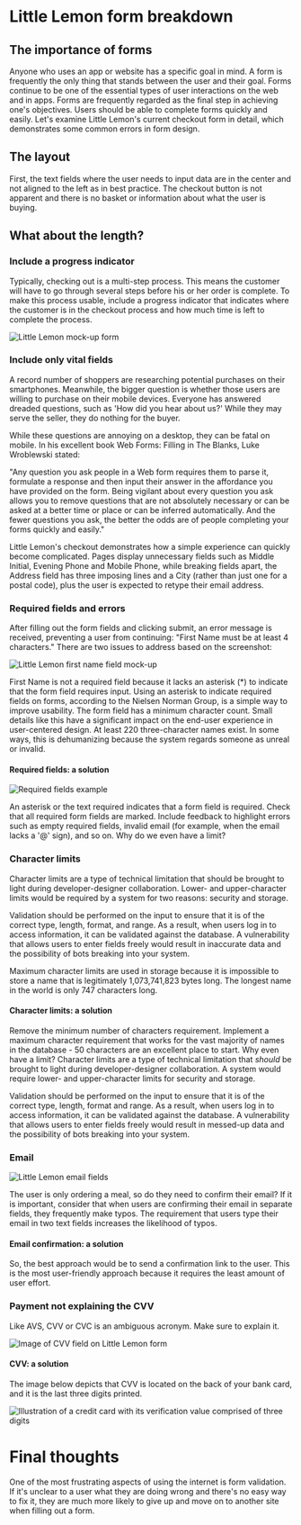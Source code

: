 # Little Lemon form breakdown

## The importance of forms

Anyone who uses an app or website has a specific goal in mind. A form is frequently the only thing that stands between the user and their goal. Forms continue to be one of the essential types of user interactions on the web and in apps. Forms are frequently regarded as the final step in achieving one's objectives. Users should be able to complete forms quickly and easily. Let's examine Little Lemon's current checkout form in detail, which demonstrates some common errors in form design.

## The layout

First, the text fields where the user needs to input data are in the center and not aligned to the left as in best practice. The checkout button is not apparent and there is no basket or information about what the user is buying.

## What about the length?

### Include a progress indicator

Typically, checking out is a multi-step process. This means the customer will have to go through several steps before his or her order is complete. To make this process usable, include a progress indicator that indicates where the customer is in the checkout process and how much time is left to complete the process.

<img src="./Images/Little-Lemon-form.png" alt="Little Lemon mock-up form" />

### Include only vital fields

A record number of shoppers are researching potential purchases on their smartphones. Meanwhile, the bigger question is whether those users are willing to purchase on their mobile devices. Everyone has answered dreaded questions, such as 'How did you hear about us?' While they may serve the seller, they do nothing for the buyer.

While these questions are annoying on a desktop, they can be fatal on mobile. In his excellent book Web Forms: Filling in The Blanks, Luke Wroblewski stated:

"Any question you ask people in a Web form requires them to parse it, formulate a response and then input their answer in the affordance you have provided on the form. Being vigilant about every question you ask allows you to remove questions that are not absolutely necessary or can be asked at a better time or place or can be inferred automatically. And the fewer questions you ask, the better the odds are of people completing your forms quickly and easily."

Little Lemon's checkout demonstrates how a simple experience can quickly become complicated. Pages display unnecessary fields such as Middle Initial, Evening Phone and Mobile Phone, while breaking fields apart, the Address field has three imposing lines and a City (rather than just one for a postal code), plus the user is expected to retype their email address.

### Required fields and errors

After filling out the form fields and clicking submit, an error message is received, preventing a user from continuing: "First Name must be at least 4 characters." There are two issues to address based on the screenshot:

<img src="./Images/First-name-field.png" alt="Little Lemon first name field mock-up" />

First Name is not a required field because it lacks an asterisk (\*) to indicate that the form field requires input. Using an asterisk to indicate required fields on forms, according to the Nielsen Norman Group, is a simple way to improve usability. The form field has a minimum character count. Small details like this have a significant impact on the end-user experience in user-centered design. At least 220 three-character names exist. In some ways, this is dehumanizing because the system regards someone as unreal or invalid.

#### Required fields: a solution

<img src="./Images/Required-fields-example.png" alt="Required fields example" />

An asterisk or the text required indicates that a form field is required. Check that all required form fields are marked. Include feedback to highlight errors such as empty required fields, invalid email (for example, when the email lacks a '@' sign), and so on. Why do we even have a limit?

### Character limits

Character limits are a type of technical limitation that should be brought to light during developer-designer collaboration. Lower- and upper-character limits would be required by a system for two reasons: security and storage.

Validation should be performed on the input to ensure that it is of the correct type, length, format, and range. As a result, when users log in to access information, it can be validated against the database. A vulnerability that allows users to enter fields freely would result in inaccurate data and the possibility of bots breaking into your system.

Maximum character limits are used in storage because it is impossible to store a name that is legitimately 1,073,741,823 bytes long. The longest name in the world is only 747 characters long.

#### Character limits: a solution

Remove the minimum number of characters requirement. Implement a maximum character requirement that works for the vast majority of names in the database - 50 characters are an excellent place to start. Why even have a limit? Character limits are a type of technical limitation that _should_ be brought to light during developer-designer collaboration. A system would require lower- and upper-character limits for security and storage.

Validation should be performed on the input to ensure that it is of the correct type, length, format and range. As a result, when users log in to access information, it can be validated against the database. A vulnerability that allows users to enter fields freely would result in messed-up data and the possibility of bots breaking into your system.

### Email

<img src="./Images/email-fields.png" alt="Little Lemon email fields" />

The user is only ordering a meal, so do they need to confirm their email? If it is important, consider that when users are confirming their email in separate fields, they frequently make typos. The requirement that users type their email in two text fields increases the likelihood of typos.

#### Email confirmation: a solution

So, the best approach would be to send a confirmation link to the user. This is the most user-friendly approach because it requires the least amount of user effort.

### Payment not explaining the CVV

Like AVS, CVV or CVC is an ambiguous acronym. Make sure to explain it.

<img src="./Images/CVV.png" alt="Image of CVV field on Little Lemon form" />

#### CVV: a solution

The image below depicts that CVV is located on the back of your bank card, and it is the last three digits printed.

<img src="./Images/Solution_CVV.png" alt="Illustration of a credit card with its verification value comprised of three digits" />

# Final thoughts

One of the most frustrating aspects of using the internet is form validation. If it's unclear to a user what they are doing wrong and there's no easy way to fix it, they are much more likely to give up and move on to another site when filling out a form.
